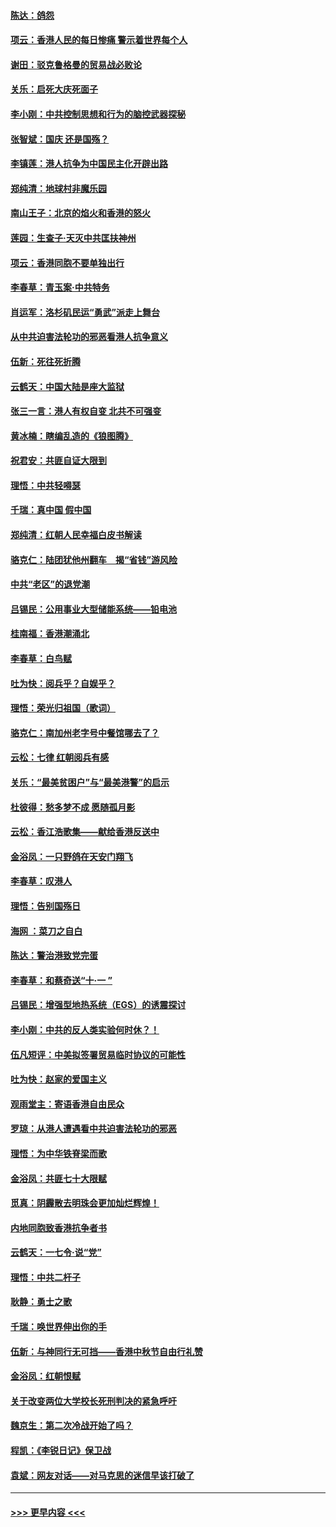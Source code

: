 #### [陈达：鸽怨](../pages/nsc993/n11561879.md?t=10021111) 
#### [项云：香港人民的每日惨痛  警示着世界每个人](../pages/nsc993/n11559273.md?t=10021111) 
#### [谢田：驳克鲁格曼的贸易战必败论](../pages/nsc993/n11555840.md?t=10021111) 
#### [关乐：启死大庆死面子](../pages/nsc993/n11556823.md?t=10021111) 
#### [李小刚：中共控制思想和行为的脑控武器探秘](../pages/nsc993/n11556776.md?t=10021111) 
#### [张智斌：国庆  还是国殇？](../pages/nsc993/n11556617.md?t=10021111) 
#### [李镇莲：港人抗争为中国民主化开辟出路](../pages/nsc993/n11556570.md?t=10021111) 
#### [郑纯清：地球村非魔乐园](../pages/nsc993/n11555415.md?t=10021111) 
#### [南山王子：北京的焰火和香港的怒火](../pages/nsc993/n11555318.md?t=10021111) 
#### [莲园：生查子·天灭中共匡扶神州](../pages/nsc993/n11555302.md?t=10021111) 
#### [项云：香港同胞不要单独出行](../pages/nsc993/n11555276.md?t=10021111) 
#### [李春草：青玉案‧中共特务](../pages/nsc993/n11552356.md?t=10021111) 
#### [肖运军：洛杉矶民运“勇武”派走上舞台](../pages/nsc993/n11551595.md?t=10021111) 
#### [从中共迫害法轮功的邪恶看港人抗争意义](../pages/nsc993/n11540858.md?t=10021111) 
#### [伍新：死往死折腾](../pages/nsc993/n11550174.md?t=10021111) 
#### [云鹤天：中国大陆是座大监狱](../pages/nsc993/n11550155.md?t=10021111) 
#### [张三一言：港人有权自变 北共不可强变](../pages/nsc993/n11550132.md?t=10021111) 
#### [黄冰楠：瞎编乱造的《狼图腾》](../pages/nsc993/n11550082.md?t=10021111) 
#### [祝君安：共匪自证大限到](../pages/nsc993/n11550041.md?t=10021111) 
#### [理悟：中共轻嘚瑟](../pages/nsc993/n11547978.md?t=10021111) 
#### [千瑞：真中国 假中国](../pages/nsc993/n11547865.md?t=10021111) 
#### [郑纯清：红朝人民幸福白皮书解读](../pages/nsc993/n11547499.md?t=10021111) 
#### [骆克仁：陆团犹他州翻车　揭“省钱”游风险](../pages/nsc993/n11546977.md?t=10021111) 
#### [中共“老区”的退党潮](../pages/nsc993/n11545995.md?t=10021111) 
#### [吕锡民：公用事业大型储能系统——铅电池](../pages/nsc993/n11545701.md?t=10021111) 
#### [桂南福：香港潮涌北](../pages/nsc993/n11545682.md?t=10021111) 
#### [李春草：白鸟赋](../pages/nsc993/n11545663.md?t=10021111) 
#### [吐为快：阅兵乎？自娱乎？](../pages/nsc993/n11545625.md?t=10021111) 
#### [理悟：荣光归祖国（歌词）](../pages/nsc993/n11545616.md?t=10021111) 
#### [骆克仁：南加州老字号中餐馆哪去了？](../pages/nsc993/n11545120.md?t=10021111) 
#### [云松：七律 红朝阅兵有感](../pages/nsc993/n11542394.md?t=10021111) 
#### [关乐：“最美贫困户”与“最美港警”的启示](../pages/nsc993/n11542252.md?t=10021111) 
#### [杜彼得：愁多梦不成 愿随孤月影](../pages/nsc993/n11540296.md?t=10021111) 
#### [云松：香江浩歌集——献给香港反送中](../pages/nsc993/n11540149.md?t=10021111) 
#### [金浴凤：一只野鸽在天安门翔飞](../pages/nsc993/n11540280.md?t=10021111) 
#### [李春草：叹港人](../pages/nsc993/n11540119.md?t=10021111) 
#### [理悟：告别国殇日](../pages/nsc993/n11539610.md?t=10021111) 
#### [海网 ：菜刀之自白](../pages/nsc993/n11539597.md?t=10021111) 
#### [陈达：警治港致党完蛋](../pages/nsc993/n11538127.md?t=10021111) 
#### [李春草：和蔡奇送“十·一 ”](../pages/nsc993/n11537810.md?t=10021111) 
#### [吕锡民：增强型地热系统（EGS）的诱震探讨](../pages/nsc993/n11537765.md?t=10021111) 
#### [李小刚：中共的反人类实验何时休？！](../pages/nsc993/n11537669.md?t=10021111) 
#### [伍凡短评：中美拟签署贸易临时协议的可能性](../pages/nsc993/n11536773.md?t=10021111) 
#### [吐为快：赵家的爱国主义](../pages/nsc993/n11536750.md?t=10021111) 
#### [观雨堂主：寄语香港自由民众](../pages/nsc993/n11536735.md?t=10021111) 
#### [罗琼：从港人遭遇看中共迫害法轮功的邪恶](../pages/nsc993/n11507862.md?t=10021111) 
#### [理悟：为中华铁脊梁而歌](../pages/nsc993/n11534458.md?t=10021111) 
#### [金浴凤：共匪七十大限赋](../pages/nsc993/n11534434.md?t=10021111) 
#### [觅真：阴霾散去明珠会更加灿烂辉煌！](../pages/nsc993/n11531858.md?t=10021111) 
#### [内地同胞致香港抗争者书](../pages/nsc993/n11531645.md?t=10021111) 
#### [云鹤天：一七令‧说“党”](../pages/nsc993/n11529099.md?t=10021111) 
#### [理悟：中共二杆子](../pages/nsc993/n11529046.md?t=10021111) 
#### [耿静：勇士之歌](../pages/nsc993/n11527562.md?t=10021111) 
#### [千瑞：唤世界伸出你的手](../pages/nsc993/n11526942.md?t=10021111) 
#### [伍新：与神同行无可挡——香港中秋节自由行礼赞](../pages/nsc993/n11526801.md?t=10021111) 
#### [金浴凤：红朝恨赋](../pages/nsc993/n11524312.md?t=10021111) 
#### [关于改变两位大学校长死刑判决的紧急呼吁](../pages/nsc993/n11524103.md?t=10021111) 
#### [魏京生：第二次冷战开始了吗？](../pages/nsc993/n11524023.md?t=10021111) 
#### [程凯：《李锐日记》保卫战](../pages/nsc993/n11522922.md?t=10021111) 
#### [袁斌：网友对话——对马克思的迷信早该打破了](../pages/nsc993/n11522561.md?t=10021111) 

----
#### [ >>> 更早内容 <<< ](../indexes/nsc993-earlier.md)
